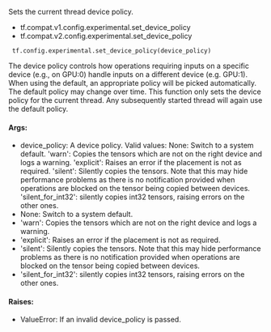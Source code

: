 Sets the current thread device policy.
- tf.compat.v1.config.experimental.set_device_policy
- tf.compat.v2.config.experimental.set_device_policy

```
 tf.config.experimental.set_device_policy(device_policy)
```
The device policy controls how operations requiring inputs on a specific device (e.g., on GPU:0) handle inputs on a different device (e.g. GPU:1).
When using the default, an appropriate policy will be picked automatically. The default policy may change over time.
This function only sets the device policy for the current thread. Any subsequently started thread will again use the default policy.
#### Args:
- device_policy: A device policy. Valid values:
None: Switch to a system default.
'warn': Copies the tensors which are not on the right device and logs a warning.
'explicit': Raises an error if the placement is not as required.
'silent': Silently copies the tensors. Note that this may hide performance problems as there is no notification provided when operations are blocked on the tensor being copied between devices.
'silent_for_int32': silently copies int32 tensors, raising errors on the other ones.
- None: Switch to a system default.
- 'warn': Copies the tensors which are not on the right device and logs a warning.
- 'explicit': Raises an error if the placement is not as required.
- 'silent': Silently copies the tensors. Note that this may hide performance problems as there is no notification provided when operations are blocked on the tensor being copied between devices.
- 'silent_for_int32': silently copies int32 tensors, raising errors on the other ones.
#### Raises:
- ValueError: If an invalid device_policy is passed.

